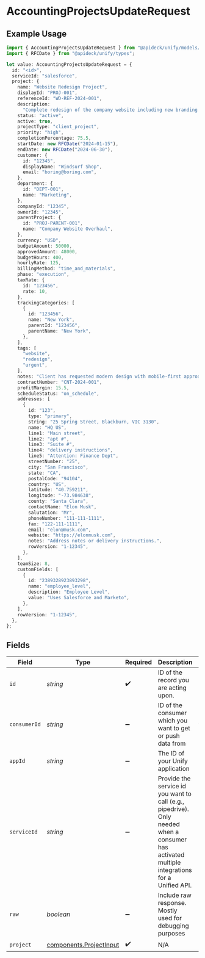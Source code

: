 # AccountingProjectsUpdateRequest

## Example Usage

```typescript
import { AccountingProjectsUpdateRequest } from "@apideck/unify/models/operations";
import { RFCDate } from "@apideck/unify/types";

let value: AccountingProjectsUpdateRequest = {
  id: "<id>",
  serviceId: "salesforce",
  project: {
    name: "Website Redesign Project",
    displayId: "PROJ-001",
    referenceId: "WD-REF-2024-001",
    description:
      "Complete redesign of the company website including new branding and improved user experience",
    status: "active",
    active: true,
    projectType: "client_project",
    priority: "high",
    completionPercentage: 75.5,
    startDate: new RFCDate("2024-01-15"),
    endDate: new RFCDate("2024-06-30"),
    customer: {
      id: "12345",
      displayName: "Windsurf Shop",
      email: "boring@boring.com",
    },
    department: {
      id: "DEPT-001",
      name: "Marketing",
    },
    companyId: "12345",
    ownerId: "12345",
    parentProject: {
      id: "PROJ-PARENT-001",
      name: "Company Website Overhaul",
    },
    currency: "USD",
    budgetAmount: 50000,
    approvedAmount: 48000,
    budgetHours: 400,
    hourlyRate: 125,
    billingMethod: "time_and_materials",
    phase: "execution",
    taxRate: {
      id: "123456",
      rate: 10,
    },
    trackingCategories: [
      {
        id: "123456",
        name: "New York",
        parentId: "123456",
        parentName: "New York",
      },
    ],
    tags: [
      "website",
      "redesign",
      "urgent",
    ],
    notes: "Client has requested modern design with mobile-first approach",
    contractNumber: "CNT-2024-001",
    profitMargin: 15.5,
    scheduleStatus: "on_schedule",
    addresses: [
      {
        id: "123",
        type: "primary",
        string: "25 Spring Street, Blackburn, VIC 3130",
        name: "HQ US",
        line1: "Main street",
        line2: "apt #",
        line3: "Suite #",
        line4: "delivery instructions",
        line5: "Attention: Finance Dept",
        streetNumber: "25",
        city: "San Francisco",
        state: "CA",
        postalCode: "94104",
        country: "US",
        latitude: "40.759211",
        longitude: "-73.984638",
        county: "Santa Clara",
        contactName: "Elon Musk",
        salutation: "Mr",
        phoneNumber: "111-111-1111",
        fax: "122-111-1111",
        email: "elon@musk.com",
        website: "https://elonmusk.com",
        notes: "Address notes or delivery instructions.",
        rowVersion: "1-12345",
      },
    ],
    teamSize: 8,
    customFields: [
      {
        id: "2389328923893298",
        name: "employee_level",
        description: "Employee Level",
        value: "Uses Salesforce and Marketo",
      },
    ],
    rowVersion: "1-12345",
  },
};
```

## Fields

| Field                                                                                                                                         | Type                                                                                                                                          | Required                                                                                                                                      | Description                                                                                                                                   | Example                                                                                                                                       |
| --------------------------------------------------------------------------------------------------------------------------------------------- | --------------------------------------------------------------------------------------------------------------------------------------------- | --------------------------------------------------------------------------------------------------------------------------------------------- | --------------------------------------------------------------------------------------------------------------------------------------------- | --------------------------------------------------------------------------------------------------------------------------------------------- |
| `id`                                                                                                                                          | *string*                                                                                                                                      | :heavy_check_mark:                                                                                                                            | ID of the record you are acting upon.                                                                                                         |                                                                                                                                               |
| `consumerId`                                                                                                                                  | *string*                                                                                                                                      | :heavy_minus_sign:                                                                                                                            | ID of the consumer which you want to get or push data from                                                                                    | test-consumer                                                                                                                                 |
| `appId`                                                                                                                                       | *string*                                                                                                                                      | :heavy_minus_sign:                                                                                                                            | The ID of your Unify application                                                                                                              | dSBdXd2H6Mqwfg0atXHXYcysLJE9qyn1VwBtXHX                                                                                                       |
| `serviceId`                                                                                                                                   | *string*                                                                                                                                      | :heavy_minus_sign:                                                                                                                            | Provide the service id you want to call (e.g., pipedrive). Only needed when a consumer has activated multiple integrations for a Unified API. | salesforce                                                                                                                                    |
| `raw`                                                                                                                                         | *boolean*                                                                                                                                     | :heavy_minus_sign:                                                                                                                            | Include raw response. Mostly used for debugging purposes                                                                                      |                                                                                                                                               |
| `project`                                                                                                                                     | [components.ProjectInput](../../models/components/projectinput.md)                                                                            | :heavy_check_mark:                                                                                                                            | N/A                                                                                                                                           |                                                                                                                                               |